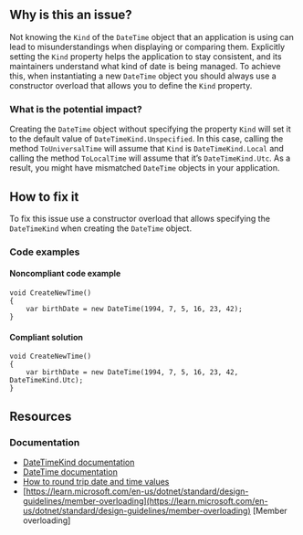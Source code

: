 ## Why is this an issue?

Not knowing the `Kind` of the `DateTime` object that an application is using can lead to misunderstandings when displaying or
comparing them. Explicitly setting the `Kind` property helps the application to stay consistent, and its maintainers understand what kind
of date is being managed. To achieve this, when instantiating a new `DateTime` object you should always use a constructor overload that
allows you to define the `Kind` property.

### What is the potential impact?

Creating the `DateTime` object without specifying the property `Kind` will set it to the default value of
`DateTimeKind.Unspecified`. In this case, calling the method `ToUniversalTime` will assume that `Kind` is
`DateTimeKind.Local` and calling the method `ToLocalTime` will assume that it’s `DateTimeKind.Utc`. As a result, you
might have mismatched `DateTime` objects in your application.

## How to fix it

To fix this issue use a constructor overload that allows specifying the `DateTimeKind` when creating the `DateTime`
object.

### Code examples

#### Noncompliant code example

    void CreateNewTime()
    {
        var birthDate = new DateTime(1994, 7, 5, 16, 23, 42);
    }

#### Compliant solution

    void CreateNewTime()
    {
        var birthDate = new DateTime(1994, 7, 5, 16, 23, 42, DateTimeKind.Utc);
    }

## Resources

### Documentation

-   [DateTimeKind documentation](https://learn.microsoft.com/en-us/dotnet/api/system.datetimekind)
-   [DateTime documentation](https://learn.microsoft.com/en-us/dotnet/api/system.datetime.-ctor)
-   [How to round trip date and time
  values](https://learn.microsoft.com/en-us/dotnet/standard/base-types/how-to-round-trip-date-and-time-values)
-   [https://learn.microsoft.com/en-us/dotnet/standard/design-guidelines/member-overloading](https://learn.microsoft.com/en-us/dotnet/standard/design-guidelines/member-overloading) [Member overloading]